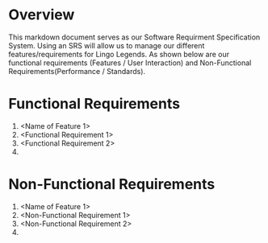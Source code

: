 # Overview
This markdown document serves as our Software Requirment Specification System. Using an SRS will allow us to manage our different features/requirements for Lingo Legends.
As shown below are our functional requirements (Features / User Interaction) and Non-Functional Requirements(Performance / Standards).

# Functional Requirements
1. <Name of Feature 1>
2. <Functional Requirement 1>
3. <Functional Requirement 2>
4. <And so on>

# Non-Functional Requirements
1. <Name of Feature 1>
2. <Non-Functional Requirement 1>
3. <Non-Functional Requirement 2>
4. <And so on>